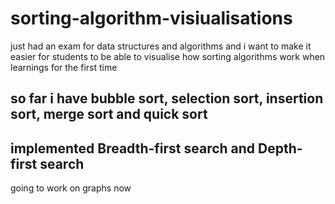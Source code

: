 # sorting-algorithm-visiualisations

just had an exam for data structures and algorithms and i want to make it easier for students to be able to visualise how sorting algorithms work when learnings for the first time

## so far i have bubble sort, selection sort, insertion sort, merge sort and quick sort
## implemented Breadth-first search and Depth-first search

going to work on graphs now
